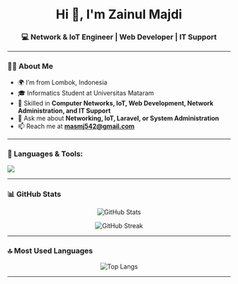 <!-- Banner Nama -->
<h1 align="center">Hi 👋, I'm Zainul Majdi</h1>
<h3 align="center">💻 Network & IoT Engineer | Web Developer | IT Support</h3>

---

### 🧑‍💻 About Me
- 🌍 I’m from Lombok, Indonesia  
- 🎓 Informatics Student at Universitas Mataram  
- 🔧 Skilled in **Computer Networks, IoT, Web Development, Network Administration, and IT Support**  
- 💬 Ask me about **Networking, IoT, Laravel, or System Administration**  
- 📫 Reach me at **masmj542@gmail.com**  

---

### 🚀 Languages & Tools:
<p align="left">
<img src="https://skillicons.dev/icons?i=html,css,js,php,laravel,tailwind,python,java,mysql,linux,git,docker" />
</p>

---

### 📊 GitHub Stats
<p align="center">
  <img src="https://github-readme-stats.vercel.app/api?username=M47d1&show_icons=true&theme=tokyonight" alt="GitHub Stats" />
</p>

<p align="center">
  <img src="https://github-readme-streak-stats.herokuapp.com/?user=M47d1&theme=tokyonight" alt="GitHub Streak" />
</p>

---

### 🔝 Most Used Languages
<p align="center">
  <img src="https://github-readme-stats.vercel.app/api/top-langs/?username=M47d1&layout=compact&theme=tokyonight" alt="Top Langs" />
</p>

---
